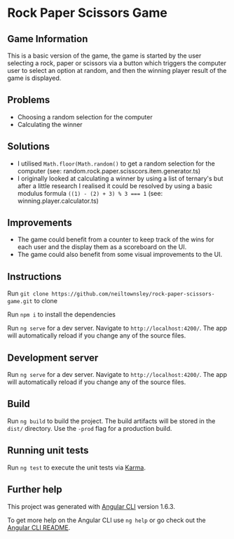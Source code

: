 # Rock Paper Scissors Game

## Game Information

This is a basic version of the game, the game is started by the user selecting a rock, paper or scissors via a button which triggers the computer user to select an option at random, and then the winning player result of the game is displayed.

## Problems
 * Choosing a random selection for the computer
 * Calculating the winner

## Solutions
 * I utilised `Math.floor(Math.random()` to get a random selection for the computer (see: random.rock.paper.scisscors.item.generator.ts)
 * I originally looked at calculating a winner by using a list of ternary's but after a little research I realised it could be resolved by using a basic modulus formula `((1) - (2) + 3) % 3 === 1` (see: winning.player.calculator.ts)

## Improvements
 * The game could benefit from a counter to keep track of the wins for each user and the display them as a scoreboard on the UI.
 * The game could also benefit from some visual improvements to the UI.

## Instructions

Run `git clone https://github.com/neiltownsley/rock-paper-scissors-game.git` to clone 

Run `npm i` to install the dependencies

Run `ng serve` for a dev server. Navigate to `http://localhost:4200/`. The app will automatically reload if you change any of the source files.

## Development server

Run `ng serve` for a dev server. Navigate to `http://localhost:4200/`. The app will automatically reload if you change any of the source files.

## Build

Run `ng build` to build the project. The build artifacts will be stored in the `dist/` directory. Use the `-prod` flag for a production build.

## Running unit tests

Run `ng test` to execute the unit tests via [Karma](https://karma-runner.github.io).

## Further help

This project was generated with [Angular CLI](https://github.com/angular/angular-cli) version 1.6.3.

To get more help on the Angular CLI use `ng help` or go check out the [Angular CLI README](https://github.com/angular/angular-cli/blob/master/README.md).
